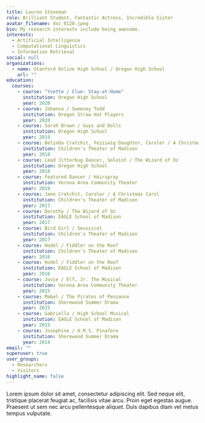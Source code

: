 ```yaml
---
title: Lauren Stoneman
role: Brilliant Student, Fantastic Actress, Incredible Sister
avatar_filename: dsc_0120.jpeg
bio: My research interests include being awesome.
interests:
  - Artificial Intelligence
  - Computational Linguistics
  - Information Retrieval
social: null
organizations:
  - name: Stanford Online High School / Oregon High School
    url: ""
education:
  courses:
    - course: "Yvette / Clue: Stay-at-Home"
      institution: Oregon High School
      year: 2020
    - course: Johanna / Sweeney Todd
      institution: Oregon Straw Hat Players
      year: 2020
    - course: Sarah Brown / Guys and Dolls
      institution: Oregon High School
      year: 2019
    - course: Belinda Cratchit, Fezziwig Daughter, Caroler / A Christmas Carol
      institution: Children's Theater of Madison
      year: 2018
    - course: Lead Jitterbug Dancer, Soloist / The Wizard of Oz
      institution: Oregon High School
      year: 2018
    - course: Featured Dancer / Hairspray
      institution: Verona Area Community Theater
      year: 2018
    - course: Jane Cratchit, Caroler / A Christmas Carol
      institution: Children's Theater of Madison
      year: 2017
    - course: Dorothy / The Wizard of Oz
      institution: EAGLE School of Madison
      year: 2017
    - course: Bird Girl / Seussical
      institution: Children's Theater of Madison
      year: 2017
    - course: Hodel / Fiddler on the Roof
      institution: Children's Theater of Madison
      year: 2016
    - course: Hodel / Fiddler on the Roof
      institution: EAGLE School of Madison
      year: 2016
    - course: Jovie / Elf, Jr. The Musical
      institution: Verona Area Community Theater
      year: 2015
    - course: Mabel / The Pirates of Penzance
      institution: Shorewood Summer Drama
      year: 2015
    - course: Gabriella / High School Musical
      institution: EAGLE School of Madison
      year: 2015
    - course: Josephine / H.M.S. Pinafore
      institution: Shorewood Summer Drama
      year: 2014
email: ""
superuser: true
user_groups:
  - Researchers
  - Visitors
highlight_name: false
---
```


Lorem ipsum dolor sit amet, consectetur adipiscing elit. Sed neque elit, tristique placerat feugiat ac, facilisis vitae arcu. Proin eget egestas augue. Praesent ut sem nec arcu pellentesque aliquet. Duis dapibus diam vel metus tempus vulputate.
